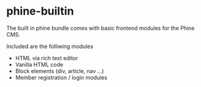 # phine-builtin
The built in phine bundle comes with basic frontend modules for the Phine CMS.

Included are the folliwing modules

- HTML via rich text editor
- Vanilla HTML code
- Block elements (div, article, nav ...)
- Member registration / login modules
